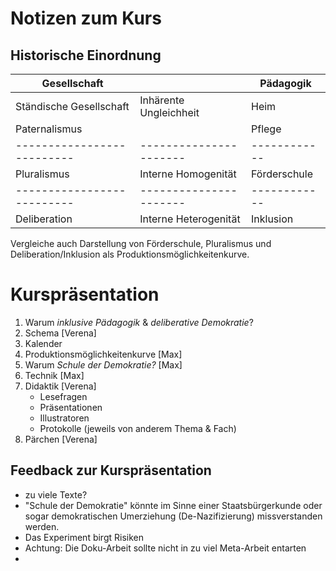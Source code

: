 # Notizen zum Kurs

## Historische Einordnung

|Gesellschaft              |                      |Pädagogik   |
|--------------------------|----------------------|------------|
|Ständische Gesellschaft   |Inhärente Ungleichheit|Heim        |
|Paternalismus             |                      |Pflege      |
|--------------------------|----------------------|------------|
|Pluralismus               |Interne Homogenität   |Förderschule|
|--------------------------|----------------------|------------|
|Deliberation              |Interne Heterogenität |Inklusion   |

Vergleiche auch Darstellung von Förderschule, Pluralismus und Deliberation/Inklusion als Produktionsmöglichkeitenkurve.



# Kurspräsentation

1. Warum *inklusive Pädagogik* & *deliberative Demokratie*?
2. Schema [Verena]
3. Kalender
4. Produktionsmöglichkeitenkurve [Max]
4. Warum *Schule der Demokratie?* [Max]
5. Technik [Max]
6. Didaktik [Verena]
   - Lesefragen
   - Präsentationen
   - Illustratoren
   - Protokolle (jeweils von anderem Thema & Fach)
7. Pärchen [Verena]


## Feedback zur Kurspräsentation

- zu viele Texte?
- "Schule der Demokratie" könnte im Sinne einer Staatsbürgerkunde oder sogar demokratischen Umerziehung (De-Nazifizierung) missverstanden werden.
- Das Experiment birgt Risiken
- Achtung: Die Doku-Arbeit sollte nicht in zu viel Meta-Arbeit entarten
- 